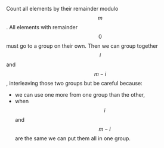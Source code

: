 Count all elements by their remainder modulo $$m$$.  All elements with remainder $$0$$ must go to a group on their own.  Then we can group together $$i$$ and $$m-i$$, interleaving those two groups but be careful because:

- we can use one more from one group than the other,
- when $$i$$ and $$m-i$$ are the same we can put them all in one group.
